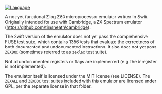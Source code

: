 [![Language](https://img.shields.io/badge/language-Swift-orange.svg)](https://swift.org)
<!-- [![codecov](https://codecov.io/gh/timsneath/z80/branch/main/graph/badge.svg?token=zr4wE5pmay)](https://codecov.io/gh/timsneath/z80) -->

A not-yet functional Zilog Z80 microprocessor emulator written in Swift.
Originally intended for use with Cambridge, a ZX Spectrum emulator
(<https://github.com/timsneath/cambridge>).

The Swift version of the emulator does not yet pass the comprehensive FUSE test
suite, which contains 1356 tests that evaluate the correctness of both
documented and undocumented instructions. It also does not yet pass `ZEXDOC`
(sometimes referred to as `zexlax` test suite).

Not all undocumented registers or flags are implemented (e.g. the `W` register
is not implemented).

The emulator itself is licensed under the MIT license (see LICENSE). The
`ZEXALL` and `ZEXDOC` test suites included with this emulator are licensed under
GPL, per the separate license in that folder.
